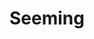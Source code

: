 ---
title: "Seeming"
permalink: /spells/seeming/
tags:
  - Spell
available_for:
  - Bard
  - Sorcerer
  - Wizard
level: "5th Level"
school: "Illusion"
range: "30 ft"
comp:
  - V
  - S
duration: "8 hours"
description: |
  This spell allows you to change the appearance of any number of creatures that you can see within range. You give each target you choose a new, illusory appearance. An unwilling target can make a charisma saving throw, and if it succeeds, it is unaffected by this spell.

  The spell disguises physical appearance as well as clothing, armor, weapons, and equipment. You can make each creature seem 1 foot shorter or taller and appear thin, fat, or in between. You can't change a target's body type, so you must choose a form that has the same basic arrangement of limbs. Otherwise, the extent of the illusion is up to you. The spell lasts for the duration, unless you use your action to dismiss it sooner.

  The changes wrought by this spell fail to hold up to physical inspection. For example, if you use this spell to add a hat to a creature's outfit, objects pass through the hat, and anyone who touches it would feel nothing or would feel the creature's head and hair. If you use this spell to appear thinner than you are, the hand of someone who reaches out to touch you would bump into you while it was seemingly still in midair.

  A creature can use its action to inspect a target and make an Intelligence (Investigation) check against your spell save DC. If it succeeds, it becomes aware that the target is disguised.
excerpt: "This spell allows you to change the appearance of any number of creatures that you can see within range."
source: "Basic Rules"
---